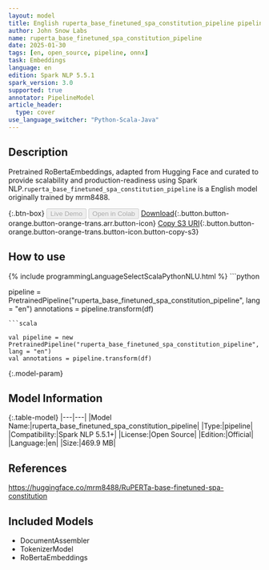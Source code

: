 ```yaml
---
layout: model
title: English ruperta_base_finetuned_spa_constitution_pipeline pipeline RoBertaEmbeddings from mrm8488
author: John Snow Labs
name: ruperta_base_finetuned_spa_constitution_pipeline
date: 2025-01-30
tags: [en, open_source, pipeline, onnx]
task: Embeddings
language: en
edition: Spark NLP 5.5.1
spark_version: 3.0
supported: true
annotator: PipelineModel
article_header:
  type: cover
use_language_switcher: "Python-Scala-Java"
---
```


## Description

Pretrained RoBertaEmbeddings, adapted from Hugging Face and curated to provide scalability and production-readiness using Spark NLP.`ruperta_base_finetuned_spa_constitution_pipeline` is a English model originally trained by mrm8488.

{:.btn-box}
<button class="button button-orange" disabled>Live Demo</button>
<button class="button button-orange" disabled>Open in Colab</button>
[Download](https://s3.amazonaws.com/auxdata.johnsnowlabs.com/public/models/ruperta_base_finetuned_spa_constitution_pipeline_en_5.5.1_3.0_1738280927537.zip){:.button.button-orange.button-orange-trans.arr.button-icon}
[Copy S3 URI](s3://auxdata.johnsnowlabs.com/public/models/ruperta_base_finetuned_spa_constitution_pipeline_en_5.5.1_3.0_1738280927537.zip){:.button.button-orange.button-orange-trans.button-icon.button-copy-s3}

## How to use



<div class="tabs-box" markdown="1">
{% include programmingLanguageSelectScalaPythonNLU.html %}
```python

pipeline = PretrainedPipeline("ruperta_base_finetuned_spa_constitution_pipeline", lang = "en")
annotations =  pipeline.transform(df)   

```
```scala

val pipeline = new PretrainedPipeline("ruperta_base_finetuned_spa_constitution_pipeline", lang = "en")
val annotations = pipeline.transform(df)

```
</div>

{:.model-param}
## Model Information

{:.table-model}
|---|---|
|Model Name:|ruperta_base_finetuned_spa_constitution_pipeline|
|Type:|pipeline|
|Compatibility:|Spark NLP 5.5.1+|
|License:|Open Source|
|Edition:|Official|
|Language:|en|
|Size:|469.9 MB|

## References

https://huggingface.co/mrm8488/RuPERTa-base-finetuned-spa-constitution

## Included Models

- DocumentAssembler
- TokenizerModel
- RoBertaEmbeddings